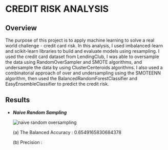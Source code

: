 # CREDIT RISK ANALYSIS

## Overview

  The purpose of this project is to apply machine learning to solve a real world challenge - credit card risk.
  In this analysis, I used imbalanced-learn and scikit-learn libraries to build and 
  evaluate models using resampling. I used the credit card dataset from LendingClub, I was 
  able to oversample the data using RandomOverSampler and SMOTE algorithms, and undersample the data
  by using ClusterCenteroids algorithms. I also used a combinatorial approach of over and undersampling
  using the SMOTEENN algorithm, then used the BalancedRandomForestClassifier and EasyEnsembleClassifier to predict
  the credit risk. 
  

## Results

   - **_Naive Random Sampling_**
   
      ![naive random oversampling](https://user-images.githubusercontent.com/103302566/183308753-bfa5146e-982a-4067-baab-34ded81b3ccb.png)
      
      (a) The Balanced Accuracy : 0.6549165830684378
      
      (b) Precision : 

  
